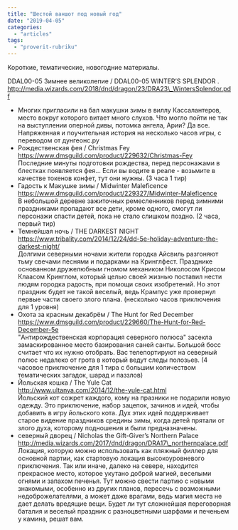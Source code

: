 ```yaml
---
title: "Шестой ваншот под новый год"
date: "2019-04-05"
categories: 
  - "articles"
tags: 
  - "proverit-rubriku"
---
```


Короткие, тематические, новогодние материалы.

DDAL00-05 Зимнее великолепие / DDAL00-05 WINTER’S SPLENDOR .  
http://media.wizards.com/2018/dnd/dragon/23/DRA23\_WintersSplendor.pdf

- Многих пригласили на бал макушки зимы в виллу Кассалантеров, место вокруг которого витает много слухов. Что могло пойти не так на выступлении оперной дивы, потомка ангела, Арии? Да все. Напряженная и поучительная история на несколько часов игры, с переводом от дунгеонс.ру
- Рождественская фея / Christmas Fey  
    https://www.dmsguild.com/product/229632/Christmas-Fey  
    Последние минуты подготовки рождества, перед персонажами в блестках появляется фея… Если вы водите в реале - возьмите в качестве токенов конфет, тут они нужны. (3 часа 1 тир)
- Гадость к Макушке зимы / Midwinter Maleficence  
    https://www.dmsguild.com/product/229327/Midwinter-Maleficence  
    В небольшой деревне зажиточных ремесленников перед зимними праздниками пропадают все дети, кроме одного, смогут ли персонажи спасти детей, пока не стало слишком поздно. (2 часа, первый тир)
- Темнейшая ночь / THE DARKEST NIGHT  
    https://www.tribality.com/2014/12/24/dd-5e-holiday-adventure-the-darkest-night/  
    Долгими северными ночами жители городка Айсвиль разгоняют тьму свечами песнями и подарками на Кринглфест. Празднике основанном дружелюбным гномом механиком Николосом Крисом Клаасом Кринглом, который целью своей жизнью поставил нести людям городка радость, при помощи своих изобретений. Но этот праздник будет не такой веселый, ведь Крампус уже провернул первые части своего злого плана. (несколько часов приключения для 1 уровня)
- Охота за красным декабрём / The Hunt for Red December  
    https://www.dmsguild.com/product/229660/The-Hunt-for-Red-December-5e  
    "Антирождественская корпорация северного полюса" засекла замаскированное место базирования саней санты. Большой босс считает что их нужно отобрать. Вас телепортируют на северный полюс недалеко от грота в который ведут следы полозьев. (4 часовое приключение для 1 тира с большим количеством тематических загадок, шарад и паззлов)
- Йольская кошка / The Yule Cat  
    http://www.ultanya.com/2014/12/the-yule-cat.html  
    Йольский кот сожрет каждого, кому на празники не подарили новую одежду. Это приключение, набор зацепок, зачинов и идей, чтобы добавить в игру йольского кота. Дух этих идей поддерживает старое видение праздников средины зимы, когда детей прятали от злого духа, которому подношения и были предназначены.
- северный дворец / Nicholas the Gift-Giver’s Northern Palace  
    http://media.wizards.com/2017/dnd/dragon/DRA17\_northernpalace.pdf  
    Локация, которую можно использовать как пляжный филлер для основной партии, как стартовую локация высокоуровневого приключения. Так или иначе, далеко на севере, находится прекрасное место, которое укутано доброй магией, веселыми огнями и запахом печенья. Тут можно свести партию с новыми знакомыми, особенно из других планов, пересечь с возможными недоброжелателями, а может даже врагами, ведь магия места не дает делать вредящие вещи. Будет ли тут сложнейшая переговорная баталия и веселый праздник с разноцветными шарфами и печеньем у камина, решат вам.
